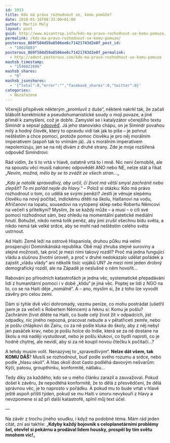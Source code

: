 ```yaml
---
id: 1033
title: Kdo má právo rozhodnout se, komu pomůže?
date: 2010-01-16T08:33:00+01:00
author: Martin Malý
layout: post
guid: http://www.misantrop.info/kdo-ma-pravo-rozhodnout-se-komu-pomuze/
permalink: /kdo-ma-pravo-rozhodnout-se-komu-pomuze/
posterous_869f584d59a8506ee6c71421743d2e0f_post_id:
  - "10024883"
posterous_869f584d59a8506ee6c71421743d2e0f_permalink:
  - http://adent.posterous.com/kdo-ma-pravo-rozhodnout-se-komu-pomuze
mashsb_timestamp:
  - "1546021686"
mashsb_shares:
  - "0"
mashsb_jsonshares:
  - '{"total":0,"error":"","facebook_shares":0,"twitter":0}'
categories:
  - Nezařazené
---
```

Včerej&scaron;&iacute; př&iacute;spěvek někter&yacute;m &#8222;promluvil z du&scaron;e&#8220;, někter&eacute; nakrkl tak, že začali bl&aacute;bolit korektnick&eacute; a pseudohumanistick&eacute; soudy o moj&iacute; povaze, a jin&eacute; přiměl k zamy&scaron;len&iacute;, což je dobře. Zamyslel se i katalyz&aacute;tor včerej&scaron;&iacute;ho textu Simindr a sepsal [odpověď](http://www.simindr.cz/ma-smysl-posilat-penize-pro-haiti/). J&aacute; jeho stanovisko ch&aacute;pu, on je Simindr povahou mil&yacute; a hodn&yacute; člověk, kter&yacute; to opravdu vid&iacute; tak jak to p&iacute;&scaron;e &#8211; je pohnut ne&scaron;těst&iacute;m a chce pomoci, protože pomoc člověku je pro něj mor&aacute;ln&iacute;m imperativem (aspoň tak to vn&iacute;m&aacute;m j&aacute;). J&aacute; s mor&aacute;ln&iacute;m imperativem nepolemizuju, jen se na něj d&iacute;v&aacute;m z druh&eacute; strany. Zde je moje roz&scaron;&iacute;řen&aacute; odpověď Simindrovi:

R&aacute;d vid&iacute;m, že ti to vrt&aacute; v hlavě, ostatně vrt&aacute; to i mně. Nic nen&iacute; černob&iacute;l&eacute;, ale na spoustu věc&iacute; mus&iacute;&scaron; nakonec odpovědět ANO nebo NE, nelze st&aacute;t a ř&iacute;kat &#8222;_Nev&iacute;m, možn&aacute;, mělo by se to zv&aacute;žit ze v&scaron;ech stran&#8230;_&#8222;

&#8222;_Kdo je natolik spravedliv&yacute;, aby určil, č&iacute; život m&aacute; vět&scaron;&iacute; smysl zachr&aacute;nit nebo zlep&scaron;it? To mi poř&aacute;d nejde do hlavy._&#8220; &#8211; Polož si ot&aacute;zku: Kdo m&aacute; pr&aacute;vo rozhodnout o tom, co uděl&aacute; se sv&yacute;mi penězi? Jestli je věnuje slep&eacute;mu člověku na nov&yacute; poč&iacute;tač, indick&eacute;mu d&iacute;těti na &scaron;kolu, Haiťanovi na vodu, Afričanovi na lopatu, sousedovi na vytopen&yacute; sklep nebo Robertu Němcovi na večeři s př&iacute;telkyn&iacute;? Mysl&iacute;m, že se každ&yacute; může &#8211; a mus&iacute; &#8211; o c&iacute;li sv&eacute; pomoci rozhodnout s&aacute;m, bez ohledu na moment&aacute;ln&iacute; patetick&eacute; medi&aacute;ln&iacute; hnut&iacute;. Bohužel, nikdo nem&aacute; tolik peněz, aby jimi zru&scaron;il v&scaron;echnu b&iacute;du světa, a nikdo nem&aacute; tak velk&eacute; srdce, aby se mohl nad ne&scaron;těst&iacute;m cel&eacute;ho světa ustrnout.</p> 

Ad Haiti: Země lež&iacute; na ostrově Hispaniola, druhou půlku m&aacute; velmi prosperuj&iacute;c&iacute; Dominik&aacute;nsk&aacute; republika. Obě maj&iacute; zhruba stejn&eacute; suroviny a stejn&eacute; možnosti, tak proč je mezi nimi takov&yacute; rozd&iacute;l? Proč m&aacute; jedna funguj&iacute;c&iacute; vl&aacute;du a slu&scaron;nou životn&iacute; &uacute;roveň, a proč v druh&eacute; nedok&aacute;zalo udělat poř&aacute;dek a zajistit &#8222;vl&aacute;du vl&aacute;dy&#8220; ani několik tis&iacute;c voj&aacute;ků UN? Je mezi nimi jeden drobn&yacute; demografick&yacute; rozd&iacute;l, ale na Z&aacute;padě je neslu&scaron;n&eacute; o něm hovořit&#8230;</p> 

Rabov&aacute;n&iacute; po př&iacute;rodn&iacute;ch katastrof&aacute;ch je jedna věc, systematick&eacute; přepad&aacute;v&aacute;n&iacute; lid&iacute; z humanit&aacute;rn&iacute; pomoci i v době &#8222;klidu&#8220; je jin&aacute; věc. Poptej se lid&iacute; z NGO na to, co se na Haiti děje &#8222;nom&aacute;lně&#8220;. A &#8211; ano, mysl&iacute;m si, že z toho lze vyvodit z&aacute;věry pro celou zemi.</p> 

D&aacute;m si tyhle dvě věci dohromady, vezmu pen&iacute;ze, co mohu postr&aacute;dat (u&scaron;etřil jsem je za večeři s Robertem Němcem) a řeknu si: Komu je po&scaron;lu? Zachr&aacute;n&iacute;m život d&iacute;těte na Haiti, co bude cel&yacute; život ž&iacute;t v odpadc&iacute;ch, j&iacute;st odpadky, nic jin&eacute;ho nepozn&aacute;, pracovat nebude a v pětatřiceti zemře, nebo je po&scaron;lu chl&aacute;pkovi do Zairu, co za ně po&scaron;le kluka do &scaron;koly, aby z něj nebyl jen pas&aacute;ček krav, nebo je po&scaron;lu holce do Indie, kter&aacute; se za ně dostane na &scaron;kolu a m&aacute; naději vystudovat, nebo je po&scaron;lu klukovi, co bydl&iacute; naproti, co je hodně chytrej, ale nevid&iacute;, aby si za ně koupil novou čtečku k poč&iacute;tači&#8230;?</p> 

A tehdy mus&iacute;m volit. Nenaz&yacute;vej to &#8222;spravedliv&yacute;m&#8220;. **Nelze d&aacute;t v&scaron;em, tak KOMU D&Aacute;&Scaron;**? Mus&iacute;&scaron; se rozhodnout, buď podle sv&eacute;ho rozumu a srdce, nebo podle &#8222;hlasu okol&iacute;&#8220;. A hlas okol&iacute; dost často podl&eacute;h&aacute; davov&yacute;m ne&scaron;varům: K&yacute;či, patosu, groupthinku, konformitě, n&aacute;tlaku&#8230;</p> 

Tedy d&iacute;ky za každ&eacute;ho, kdo se u m&eacute;ho čl&aacute;nku zarazil a zauvažoval. Pokud do&scaron;el k z&aacute;věru, že nepodl&eacute;h&aacute; konformitě, že to děl&aacute; z přesvědčen&iacute;, že děl&aacute; spr&aacute;vnou věc, je to naprosto v poř&aacute;dku. A pokud mu to bude vrtat v hlavě je&scaron;tě aspoň př&iacute;&scaron;t&iacute; t&yacute;den, pokud se mu Haiti v &uacute;noru nevykouř&iacute; z hlavy a nevzpomene si až při dal&scaron;&iacute; katastrofě, splnil můj text &uacute;čel.

&#8212;

Na z&aacute;věr z trochu jin&eacute;ho soudku, i když na podobn&eacute; t&eacute;ma. M&aacute;m r&aacute;d jeden cit&aacute;t, zn&iacute; asi takhle: &#8222;**Kdyby každ&yacute; bojovn&iacute;k s celoplanet&aacute;rn&iacute;mi probl&eacute;my &scaron;el, otevřel si pek&aacute;rnu a prod&aacute;val lidem housky, prospěl by t&iacute;m světu mnohem v&iacute;c!**&#8222;</p>